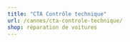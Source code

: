 ```yaml
---
title: "CTA Contrôle technique"
url: /cannes/cta-controle-technique/
shop: réparation de voitures
---
```

